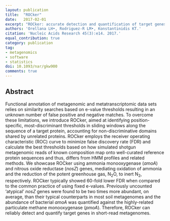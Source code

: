 ```yaml
---
layout: publication
title:  "ROCker"
date:   2017-02-01
excerpt: "ROCker: accurate detection and quantification of target genes in short-read metagenomic data sets by modeling sliding-window bitscores."
authors: 'Orellana LH•, Rodriguez-R LM•, Konstantinidis KT.'
citation: 'Nucleic Acids Research 45(3):e14. 2017.'
equal_contribution: true
category: publication
tag:
- metagenomics
- software
- statistics
doi: 10.1093/nar/gkw900
comments: true
---
```


## Abstract
Functional annotation of metagenomic and metatranscriptomic data sets relies on similarity searches based on e-value thresholds resulting in an unknown number of false positive and negative matches. To overcome these limitations, we introduce ROCker, aimed at identifying position-specific, most-discriminant thresholds in sliding windows along the sequence of a target protein, accounting for non-discriminative domains shared by unrelated proteins. ROCker employs the receiver operating characteristic (ROC) curve to minimize false discovery rate (FDR) and calculate the best thresholds based on how simulated shotgun metagenomic reads of known composition map onto well-curated reference protein sequences and thus, differs from HMM profiles and related methods. We showcase ROCker using ammonia monooxygenase (*amoA*) and nitrous oxide reductase (*nosZ*) genes, mediating oxidation of ammonia and the reduction of the potent greenhouse gas, N<sub>2</sub>O, to inert N<sub>2</sub>, respectively. ROCker typically showed 60-fold lower FDR when compared to the common practice of using fixed e-values. Previously uncounted ‘atypical’ *nosZ* genes were found to be two times more abundant, on average, than their typical counterparts in most soil metagenomes and the abundance of bacterial *amoA* was quantified against the highly-related particulate methane monooxygenase (*pmoA*). Therefore, ROCker can reliably detect and quantify target genes in short-read metagenomes.
